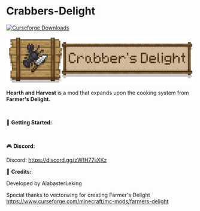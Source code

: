 # Crabbers-Delight


<a href="https://www.curseforge.com/minecraft/mc-mods/farmers-delight">
  <img src="http://cf.way2muchnoise.eu/full_892827_downloads.svg" alt="Curseforge Downloads">
</a>


<p dir="auto"><img style="display: block; margin-left: auto; margin-right: auto;" src="https://raw.githubusercontent.com/AlabasterLeking/Crabbers-Delight/1.20.1/src/main/resources/crabbersdelightbanner.png" alt="Crabber's Delight" width="544" height="128" /></p>
<p style="text-align: left;"><span style="font-size: 14px;"><strong>Hearth and Harvest</strong> is a mod that expands upon the cooking system from <strong>Farmer's Delight.</strong></span></p>
<p><span style="font-size: 14px;"></span><span style="font-size: 14px;"><br /></span></p>
<p><span style="font-size: 14px;">📖 <strong>Getting Started:</strong></span></p>
<p><span style="font-size: 14px;"> </span><span style="font-size: 14px;"><br /></span></p>
<p><span style="font-size: 14px;">🎮 <strong>Discord:</strong></span></p>
<p dir="auto"><span style="font-size: 14px;">Discord: <a href="https://discord.gg/zWfH77sXKz" rel="nofollow">https://discord.gg/zWfH77sXKz</a></span><span style="font-size: 14px;"><br /></span></p>
<p dir="auto"><span style="font-size: 14px;">📝 <strong>Credits:</strong></span></p>
<p dir="auto"><span style="font-size: 14px;">Developed by AlabasterLeking</span></p>
<p dir="auto"><span style="font-size: 14px;">Special thanks to vectorwing for creating Farmer's Delight <a href="https://www.curseforge.com/minecraft/mc-mods/farmers-delight" rel="nofollow">https://www.curseforge.com/minecraft/mc-mods/farmers-delight</a></span></p>
<p dir="auto"><span style="font-size: 14px;">&nbsp;</span></p>
